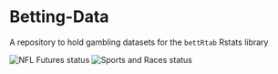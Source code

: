 # Betting-Data

A repository to hold gambling datasets for the `bettRtab` Rstats library

<!-- badges: start -->
![NFL Futures status](https://github.com/JaseZiv/Betting-Data/workflows/scrape_nflFutures/badge.svg)
![Sports and Races status](https://github.com/JaseZiv/Betting-Data/workflows/update_sport_and_races/badge.svg)
<!-- badges: end -->
